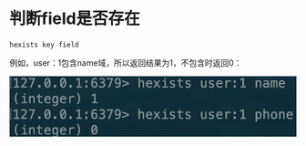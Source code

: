 # 判断field是否存在

```text
hexists key field
```

例如，user：1包含name域，所以返回结果为1，不包含时返回0：

![](../../.gitbook/assets/image%20%2878%29.png)

